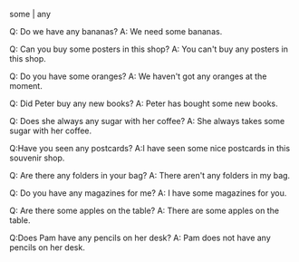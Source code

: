 some | any

Q: Do we have any bananas?
A: We need some bananas.

Q: Can you buy some posters in this shop?
A: You can't buy any posters in this shop.

Q: Do you have some oranges?
A: We haven't got any oranges at the moment.

Q: Did Peter buy any new books?
A: Peter has bought some new books.

Q: Does she always any sugar with her coffee?
A: She always takes some sugar with her coffee.

Q:Have you seen any postcards? 
A:I have seen some nice postcards in this souvenir shop.

Q: Are there any folders in your bag?
A: There aren't any folders in my bag.

Q: Do you have any magazines for me?
A: I have some magazines for you.

Q: Are there some apples on the table?
A: There are some apples on the table.

Q:Does Pam have any pencils on her desk? 
A: Pam does not have any pencils on her desk.